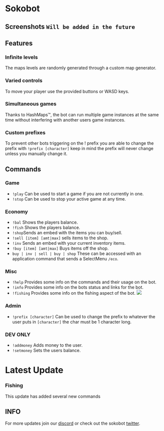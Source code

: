 # Sokobot
## Screenshots ``Will be added in the future``

## Features
### Infinite levels
The maps levels are randomly generated through a custom map generator.
### Varied controls
To move your player use the provided buttons or WASD keys.
### Simultaneous games
Thanks to HashMaps™️, the bot can run multiple game instances at the same time without interfering with another users game instances.
### Custom prefixes
To prevent other bots triggering on the ! prefix you are able to change the prefix with ``!prefix [character]`` keep in mind the prefix will never change unless you manually change it.

## Commands
### Game
- ``!play`` Can be used to start a game if you are not currently in one.
- ``!stop`` Can be used to stop your active game at any time.
### Economy
 - ``!bal`` Shows the players balance.
 - ``!fish`` Shows the players balance.
 - ``!shop``Sends an embed with the items you can buy/sell.
 - ``!sell [item] [amt|max]`` sells items to the shop.
 - ``!inv`` Sends an embed with your current inventory items.
 - ``!buy [item] [amt|max]`` Buys items off the shop.
 - ``buy | inv | sell | buy | shop`` These can be accessed with an application command that sends a SelectMenu ``/eco``.
### Misc
- ``!help`` Provides some info on the commands and their usage on the bot.
- ``!info`` Provides some info on the bots status and links for the bot.
- ``!fishing`` Provides some info on the fishing aspect of the bot. ![](https://www.ohavshalom.org/wp-content/uploads/2019/10/new.png)
### Admin 
- ``!prefix [character]`` Can be used to change the prefix to whatever the user puts in ``[character]`` the char must be 1 character long.
### DEV ONLY
- ``!addmoney`` Adds money to the user.
- ``!setmoney`` Sets the users balance.

# Latest Update
### Fishing
This update has added several new commands

## INFO
For more updates join our [discord](https://discord.gg/T8yhmvVqph) or check out the sokobot [twitter](https://twitter.com/SokoBotStatus).
